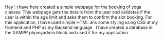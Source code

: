 Hey ! 
I have here created a simple webpage for the booking of yoga classes. This webpage gets the details from the user and validates if the user is within the age limit and 
asks them to confirm the slot booking.
For this application, I have used simple HTML ans some styling using CSS at my frontend and PHP as my Backend language . I have created a database in the XAMPP phpmyadmin 
block and used it for my application.
